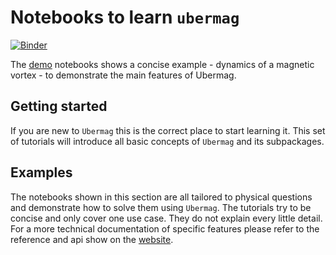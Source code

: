 # Notebooks to learn `ubermag`

[![Binder](https://mybinder.org/badge_logo.svg)](https://mybinder.org/v2/gh/ubermag/tutorials/latest)

The [demo](demo.ipynb) notebooks shows a concise example - dynamics of a
magnetic vortex - to demonstrate the main features of Ubermag.

## Getting started

If you are new to `Ubermag` this is the correct place to start learning it.
This set of tutorials will introduce all basic concepts of `Ubermag`
and its subpackages.

## Examples

The notebooks shown in this section are all tailored to physical questions and
demonstrate how to solve them using ``Ubermag``. The tutorials try to be concise
and only cover one use case. They do not explain every little detail. For a more
technical documentation of specific features please refer to the reference and
api show on the [website](https://ubermag.github.io).
